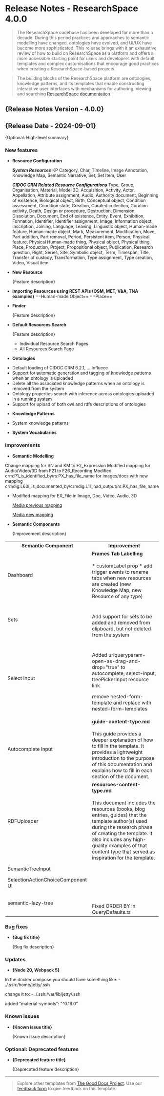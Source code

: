 # Release Notes - ResearchSpace 4.0.0

> The ResearchSpace codebase has been developed for more than a decade. During this period practices and approaches to semantic modelling have changed, ontologies have evolved, and UI/UX have become more sophisticated. This release brings with it an exhaustive review of how to build on ResearchSpace as a platform and offers a more accessible starting point for users and developers with default templates and complex customisations that encourage good practices when creating a ResearchSpace-based projects.

> The building blocks of the ResearchSpace platform are ontologies, knowledge patterns, and its templates that enable constructing interactive user interfaces with mechanisms for authoring, viewing and searching [ResearchSpace documentation](https://documentation.researchspace.org/resource/rsp:Start).

## {Release Notes Version - 4.0.0}
## {Release Date - 2024-09-01}

{Optional: High-level summary}

### New features

- **Resource Configuration**

  ***System Resources***
  KP Category, Char, Timeline, Image Annotation, Knowledge Map, Semantic Narrative, Set, Set Item, User

  ***CIDOC CRM Related Resource Configurations***
  Type, Group, Organisation, Material, Model 3D, Acquisition, Activity, Actor, Appellation, Attribute assignment, Audio, Authority document, Beginning of existence, Biological object, Birth, Conceptual object, Condition assessment, Condition state, Creation, Curated collection, Curation activity, Death, Design or procedure, Destruction, Dimension, Dissolution, Document, End of existence, Entity, Event, Exhibition, Formation, Identifier, Identifier assignment, Image, Information object, Inscription, Joining, Language, Leaving, Linguistic object, Human-made feature, Human-made object, Mark, Measurement, Modification, Move, Part addition, Part removal, Period, Persistent item, Person, Physical feature, Physical Human-made thing, Physical object, Physical thing, Place, Production, Project, Propositional object, Publication, Research question, Right, Series, Site, Symbolic object, Term, Timespan, Title, Transfer of custody, Transformation, Type assignment, Type creation, Video, Visual item


- **New Resource**

  {Feature description}
  
- **Importing Resources using REST APIs (OSM, MET, V&A, TNA examples)**
  ==Human-made Object==
  ==Place==

- **Finder**

  {Feature description}

- **Default Resources Search**

  {Feature description}

  * Individual Resource Search Pages
  * All Resources Search Page

- **Ontologies**
* Default loading of CIDOC CRM 6.2.1, ... Influece
* Support for automatic generation and tagging of knowledge patterns when an ontology is uploaded
* Delete all the associated knowledge patterns when an ontology is removed from the system
* Ontology properties search with inference across ontologies uploaded in a running system
* Support for upload of both owl and rdfs descriptions of ontologies

- **Knowledge Patterns**
* System knowledge patterns

- **System Vocabularies**

### Improvements

- **Semantic Modelling**

Change mapping for SN and KM to F2_Expression
Modified mapping for Audio/Video/3D from F21 to F26_Recording
Modified crm:P1_is_identified_by/rs:PX_has_file_name for images/docs with new mapping crmdig:L60i_is_documented_by/crmdig:L11_had_output/rs:PX_has_file_name
- Modified mapping for EX_File in Image, Doc, Video, Audio, 3D

  [Media previous mapping](./images/release4/media_previous_mapping.png)

  [Media new mapping](./images/release4/media_new_mapping.png)


- **Semantic Components**

  {Improvement description}

<table>
  <tr>
    <th>Semantic Component</th>
    <th>Improvement</th>
  </tr>
  <tr>
    <td>Dashboard</td>
    <td><strong>Frames Tab Labelling </strong><br><br>
    * customLabel prop
    * add trigger events to rename tabs when new resources are created (new Knowledge Map, new Resource of any type)
    </td>
  </tr>
   <tr>
    <td>Sets</td>
    <td><strong></strong><br><br>
      Add support for sets to be added and removed from clipboard, but not deleted from the system
    </td>
  </tr>
  <tr>
    <td>Select Input</td>
    <td><strong> </strong><br><br>
Added urlqueryparam-open-as-drag-and-drop="true" to autocomplete, select-input, treePickerInput resource link

remove nested-form-template and replace with nested-form-templates
    </td>
  </tr>
  <tr>
    <td>Autocomplete Input</td>
    <td><strong>guide-content-type.md</strong><br><br>This guide provides a deeper explanation of how to fill in the template. It provides a lightweight introduction to the purpose of this documentation and explains how to fill in each section of the document.</td>
  </tr>
  <tr>
    <td>RDFUploader</td>
    <td><strong>resources-content-type.md</strong><br><br>This document includes the resources (books, blog entries, guides) that the template author(s) used during the research phase of creating the template. It also includes any high-quality examples of that content type that served as inspiration for the template.</td>
  </tr>
  <tr>
    <td>SemanticTreeInput</td>
    <td><strong></strong><br><br>
    </td>
  </tr>
  <tr>
    <td>SelectionActionChoiceComponent UI</td>
    <td><strong></strong><br><br>
    </td>
  </tr>
<tr>
    <td>semantic-lazy-tree</td>
    <td><strong></strong><br><br>
      Fixed ORDER BY in QueryDefaults.ts
    </td>
  </tr>

</table>


### Bug fixes

- **{Bug fix title}**

  {Bug fix description}

### Updates ###

- **{Node 20, Webpack 5}**

In the docker compose you should have something like:
        - ./.ssh:/home/jetty/.ssh

change it to:
        - ./.ssh:/var/lib/jetty/.ssh

added "material-symbols": "^0.16.0"
### Known issues

- **{Known issue title}**

  {Known issue description}

### Optional: Deprecated features

- **{Deprecated feature title}**

  {Deprecated feature description}

---

> Explore other templates from [The Good Docs Project](https://thegooddocsproject.dev/). Use our [feedback form](https://thegooddocsproject.dev/feedback/?template=Release%20notes) to give feedback on this template.